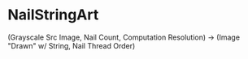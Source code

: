 # NailStringArt
(Grayscale Src Image, Nail Count, Computation Resolution) -> (Image "Drawn" w/ String, Nail Thread Order)
